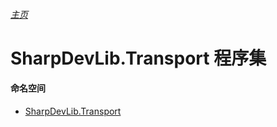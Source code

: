 ###### [主页](./Index.md "主页")

# SharpDevLib.Transport 程序集

#### 命名空间

* [SharpDevLib.Transport](./SharpDevLib.Transport.namespace.md "SharpDevLib.Transport")


